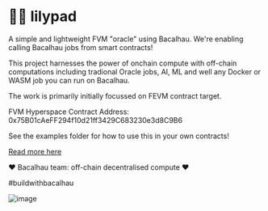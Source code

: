 # 🌺🐸 lilypad
A simple and lightweight FVM "oracle" using Bacalhau. We're enabling calling Bacalhau jobs from smart contracts! 

This project harnesses the power of onchain compute with off-chain computations including tradional Oracle jobs, AI, ML and well any Docker or WASM job you can run on Bacalhau.

The work is primarily initially focussed on FEVM contract target.

FVM Hyperspace Contract Address: 0x75B01cAeFF294f10d21ff3429C683230e3d8C9B6

See the examples folder for how to use this in your own contracts!

[Read more here](https://bit.ly/project-lilypad)

❤️ Bacalhau team: off-chain decentralised compute ❤️

#buildwithbacalhau

![image](https://user-images.githubusercontent.com/12529822/220625332-b0e6a08a-b77d-41f7-90a8-248852a353c8.png)

